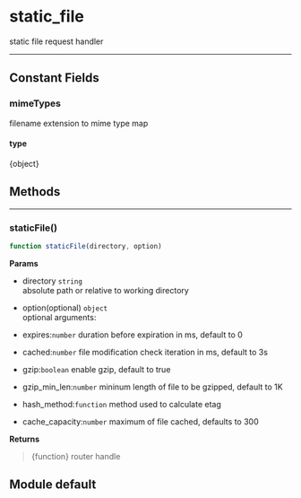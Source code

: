 <!-- @rev 82feee2f68a634be3d3e62d972b7b068 20ae7b -->
# static_file

static file request handler
 

----





## Constant Fields

### mimeTypes

 filename extension to mime type map

  #### type
{object}
 



## Methods

------------------------------------------------------------------------
### staticFile()

```js
function staticFile(directory, option) 
```




**Params**

  - directory `string`
    <br>absolute path or relative to working directory
  - option(optional) `object`
    <br>optional arguments:

   - expires:`number` duration before expiration in ms, default to 0
   - cached:`number` file modification check iteration in ms, default to 3s
   - gzip:`boolean` enable gzip, default to true
   - gzip_min_len:`number` mininum length of file to be gzipped, default to 1K
   - hash_method:`function` method used to calculate etag
   - cache_capacity:`number` maximum of file cached, defaults to 300


**Returns**

> {function} router handle
 

## Module default
